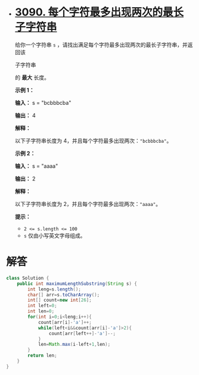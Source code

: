 - # [3090. 每个字符最多出现两次的最长子字符串](https://leetcode.cn/problems/maximum-length-substring-with-two-occurrences/)

  给你一个字符串 `s` ，请找出满足每个字符最多出现两次的最长子字符串，并返回该

  子字符串

  的 **最大** 长度。

  

   

  **示例 1：**

  **输入：** s = "bcbbbcba"

  **输出：** 4

  **解释：**

  以下子字符串长度为 4，并且每个字符最多出现两次：`"bcbbbcba"`。

  **示例 2：**

  **输入：** s = "aaaa"

  **输出：** 2

  **解释：**

  以下子字符串长度为 2，并且每个字符最多出现两次：`"aaaa"`。

   

  **提示：**

  - `2 <= s.length <= 100`
  - `s` 仅由小写英文字母组成。



# 解答

```java
class Solution {
    public int maximumLengthSubstring(String s) {
        int leng=s.length();
        char[] arr=s.toCharArray();
        int[] count=new int[26];
        int left=0;
        int len=0;
        for(int i=0;i<leng;i++){
            count[arr[i]-'a']++;
            while(left<i&&count[arr[i]-'a']>2){
                count[arr[left++]-'a']--;
            }
            len=Math.max(i-left+1,len);
        }
        return len;
    }
}
```

